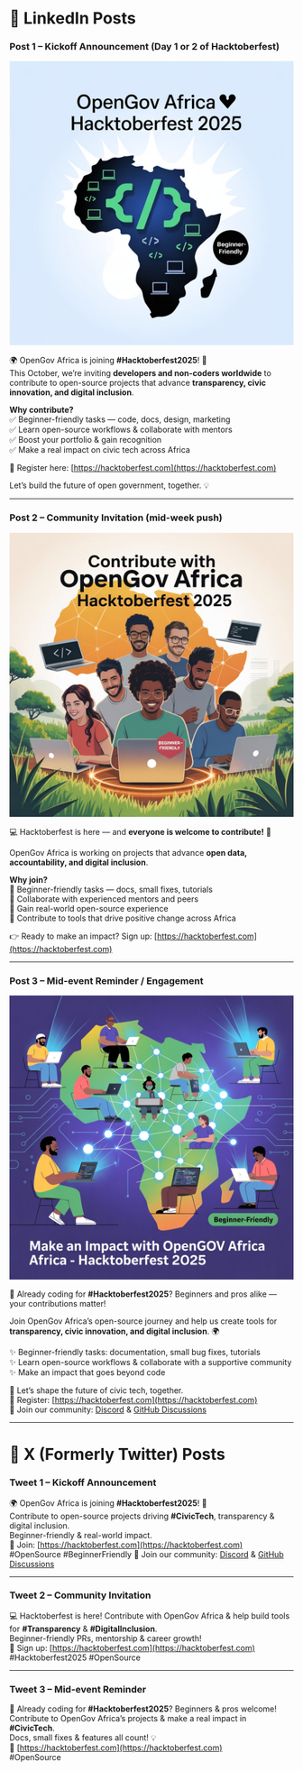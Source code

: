 # 🔹 LinkedIn Posts

### Post 1 – Kickoff Announcement (Day 1 or 2 of Hacktoberfest)

![Kickoff Announcement](Images/post1.jpeg)

🌍 OpenGov Africa is joining **#Hacktoberfest2025**! 🚀  
This October, we’re inviting **developers and non-coders worldwide** to contribute to open-source projects that advance **transparency, civic innovation, and digital inclusion**.

**Why contribute?**  
✅ Beginner-friendly tasks — code, docs, design, marketing  
✅ Learn open-source workflows & collaborate with mentors  
✅ Boost your portfolio & gain recognition  
✅ Make a real impact on civic tech across Africa

🔗 Register here: [https://hacktoberfest.com](https://hacktoberfest.com)

Let’s build the future of open government, together. 💡

---

### Post 2 – Community Invitation (mid-week push)

![Community Invitation](Images/post2.jpeg)

💻 Hacktoberfest is here — and **everyone is welcome to contribute!** 🎉  

OpenGov Africa is working on projects that advance **open data, accountability, and digital inclusion**.

**Why join?**  
🌟 Beginner-friendly tasks — docs, small fixes, tutorials  
🌟 Collaborate with experienced mentors and peers  
🌟 Gain real-world open-source experience  
🌟 Contribute to tools that drive positive change across Africa

👉 Ready to make an impact? Sign up: [https://hacktoberfest.com](https://hacktoberfest.com)

---

### Post 3 – Mid-event Reminder / Engagement

![Mid-event Reminder](Images/post3.jpeg)

🚀 Already coding for **#Hacktoberfest2025**? Beginners and pros alike — your contributions matter!  

Join OpenGov Africa’s open-source journey and help us create tools for **transparency, civic innovation, and digital inclusion**. 🌍

✨ Beginner-friendly tasks: documentation, small bug fixes, tutorials  
✨ Learn open-source workflows & collaborate with a supportive community  
✨ Make an impact that goes beyond code

📢 Let’s shape the future of civic tech, together.  
🔗 Register: [https://hacktoberfest.com](https://hacktoberfest.com)  
💬 Join our community: [Discord](https://discord.gg/Eswe4cvvMM) & [GitHub Discussions](https://github.com/OpenGovAfrica/OpenGovAfrica/discussions)

---

# 🔹 X (Formerly Twitter) Posts

### Tweet 1 – Kickoff Announcement
🌍 OpenGov Africa is joining **#Hacktoberfest2025**! 🚀  
Contribute to open-source projects driving **#CivicTech**, transparency & digital inclusion.  
Beginner-friendly & real-world impact.  
🔗 Join: [https://hacktoberfest.com](https://hacktoberfest.com)  
#OpenSource #BeginnerFriendly
💬 Join our community: [Discord](https://discord.gg/Eswe4cvvMM) & [GitHub Discussions](https://github.com/OpenGovAfrica/OpenGovAfrica/discussions)

---

### Tweet 2 – Community Invitation
💻 Hacktoberfest is here! Contribute with OpenGov Africa & help build tools for **#Transparency** & **#DigitalInclusion**.  
Beginner-friendly PRs, mentorship & career growth!  
🔗 Sign up: [https://hacktoberfest.com](https://hacktoberfest.com)  
#Hacktoberfest2025 #OpenSource

---

### Tweet 3 – Mid-event Reminder
🚀 Already coding for **#Hacktoberfest2025**? Beginners & pros welcome!  
Contribute to OpenGov Africa’s projects & make a real impact in **#CivicTech**.  
Docs, small fixes & features all count! 💡  
🔗 [https://hacktoberfest.com](https://hacktoberfest.com)  
#OpenSource
